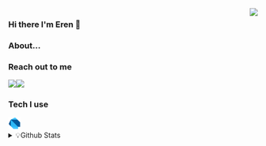 <img src="https://media.giphy.com/media/c2lbMLWfL1mQ8/giphy.gif" align="right" widht="400" height="268">

### Hi there I'm Eren 👋

### About...

### Reach out to me
[<img widht="22" src="https://unpng.com/simple-icons@v4/icons/twitter.svg" align="left" />][twitter]
[<img widht="22" src="https://unpng.com/simple-icons@v4/icons/linkedin.svg" align="left" />][linkedin]

[twitter]: https://twitter.com/erenklyctr
[linkedin]: https://www.linkedin.com/in/erenklyc/

<br>

### Tech I use
<img src="https://raw.githubusercontent.com/github/explore/80688e429a7d4ef2fca1e82350fe8e3517d3494d/topics/dart/dart.png" widht="25" height="25">

<br>



<details>
  <summary> 💡Github Stats </summary>
  <img src="https://github-readme-stats.vercel.app/api?username=KLYCHUB)](https://github.com/KLYCHUB/github-readme-statsl">
</details>  

